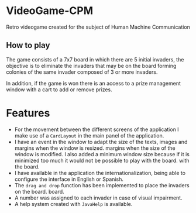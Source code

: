 # VideoGame-CPM
Retro videogame created for the subject of Human Machine Communication

## How to play
The game consists of a 7x7 board in which there are 5 initial invaders, the objective is to eliminate the invaders that may be on the board forming colonies of the same invader composed of 3 or more invaders.

In addition, if the game is won there is an access to a prize management window with a cart to add or remove prizes.

# Features
- For the movement between the different screens of the application I make use of a
`CardLayout` in the main panel of the application.
- I have an event in the window to adapt the size of the texts, images and margins when the window is resized.
margins when the size of the window is modified. I also added a
minimum window size because if it is minimized too much it would not be possible to play with the board.
with the board.
- I have available in the application the internationalization, being able to configure the
interface in English or Spanish.
- The `drag and drop` function has been implemented to place the invaders on the board.
board.
- A number was assigned to each invader in case of visual impairment.
- A help system created with `JavaHelp` is available.